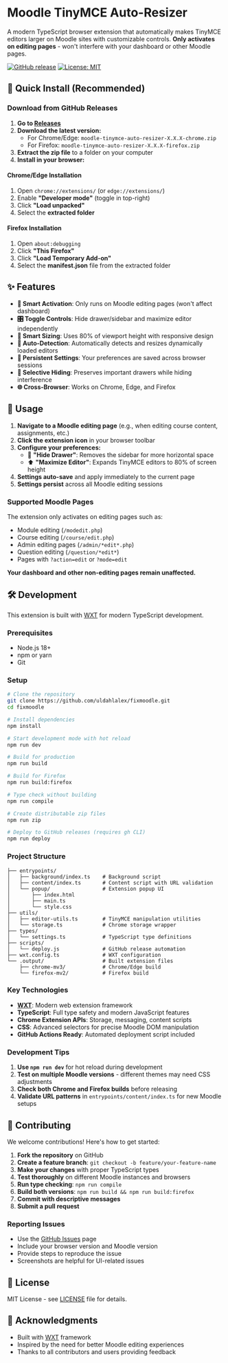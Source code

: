 # Moodle TinyMCE Auto-Resizer

A modern TypeScript browser extension that automatically makes TinyMCE editors larger on Moodle sites with customizable controls. **Only activates on editing pages** - won't interfere with your dashboard or other Moodle pages.

[![GitHub release](https://img.shields.io/github/release/uldahlalex/fixmoodle.svg)](https://github.com/uldahlalex/fixmoodle/releases)
[![License: MIT](https://img.shields.io/badge/License-MIT-yellow.svg)](https://opensource.org/licenses/MIT)

## 🚀 Quick Install (Recommended)

### Download from GitHub Releases

1. **Go to [Releases](https://github.com/uldahlalex/fixmoodle/releases)**
2. **Download the latest version:**
   - For Chrome/Edge: `moodle-tinymce-auto-resizer-X.X.X-chrome.zip`
   - For Firefox: `moodle-tinymce-auto-resizer-X.X.X-firefox.zip`
3. **Extract the zip file** to a folder on your computer
4. **Install in your browser:**

#### Chrome/Edge Installation
1. Open `chrome://extensions/` (or `edge://extensions/`)
2. Enable **"Developer mode"** (toggle in top-right)
3. Click **"Load unpacked"**
4. Select the **extracted folder**

#### Firefox Installation
1. Open `about:debugging`
2. Click **"This Firefox"**
3. Click **"Load Temporary Add-on"**
4. Select the **manifest.json** file from the extracted folder

## ✨ Features

- **📍 Smart Activation**: Only runs on Moodle editing pages (won't affect dashboard)
- **🎛️ Toggle Controls**: Hide drawer/sidebar and maximize editor independently  
- **📏 Smart Sizing**: Uses 80% of viewport height with responsive design
- **🔄 Auto-Detection**: Automatically detects and resizes dynamically loaded editors
- **💾 Persistent Settings**: Your preferences are saved across browser sessions
- **🎯 Selective Hiding**: Preserves important drawers while hiding interference
- **🌐 Cross-Browser**: Works on Chrome, Edge, and Firefox

## 📖 Usage

1. **Navigate to a Moodle editing page** (e.g., when editing course content, assignments, etc.)
2. **Click the extension icon** in your browser toolbar
3. **Configure your preferences:**
   - 🚫 **"Hide Drawer"**: Removes the sidebar for more horizontal space
   - ⬆️ **"Maximize Editor"**: Expands TinyMCE editors to 80% of screen height
4. **Settings auto-save** and apply immediately to the current page
5. **Settings persist** across all Moodle editing sessions

### Supported Moodle Pages
The extension only activates on editing pages such as:
- Module editing (`/modedit.php`)
- Course editing (`/course/edit.php`)
- Admin editing pages (`/admin/*edit*.php`)
- Question editing (`/question/*edit*`)
- Pages with `?action=edit` or `?mode=edit`

**Your dashboard and other non-editing pages remain unaffected.**

## 🛠️ Development

This extension is built with [WXT](https://wxt.dev/) for modern TypeScript development.

### Prerequisites
- Node.js 18+ 
- npm or yarn
- Git

### Setup

```bash
# Clone the repository
git clone https://github.com/uldahlalex/fixmoodle.git
cd fixmoodle

# Install dependencies
npm install

# Start development mode with hot reload
npm run dev

# Build for production
npm run build

# Build for Firefox
npm run build:firefox

# Type check without building
npm run compile

# Create distributable zip files
npm run zip

# Deploy to GitHub releases (requires gh CLI)
npm run deploy
```

### Project Structure

```
├── entrypoints/
│   ├── background/index.ts    # Background script
│   ├── content/index.ts       # Content script with URL validation
│   └── popup/                 # Extension popup UI
│       ├── index.html
│       ├── main.ts
│       └── style.css
├── utils/
│   ├── editor-utils.ts        # TinyMCE manipulation utilities
│   └── storage.ts             # Chrome storage wrapper
├── types/
│   └── settings.ts            # TypeScript type definitions
├── scripts/
│   └── deploy.js              # GitHub release automation
├── wxt.config.ts              # WXT configuration
└── .output/                   # Built extension files
    ├── chrome-mv3/            # Chrome/Edge build
    └── firefox-mv2/           # Firefox build
```

### Key Technologies

- **[WXT](https://wxt.dev/)**: Modern web extension framework
- **TypeScript**: Full type safety and modern JavaScript features
- **Chrome Extension APIs**: Storage, messaging, content scripts
- **CSS**: Advanced selectors for precise Moodle DOM manipulation
- **GitHub Actions Ready**: Automated deployment script included

### Development Tips

1. **Use `npm run dev`** for hot reload during development
2. **Test on multiple Moodle versions** - different themes may need CSS adjustments
3. **Check both Chrome and Firefox builds** before releasing
4. **Validate URL patterns** in `entrypoints/content/index.ts` for new Moodle setups

## 🤝 Contributing

We welcome contributions! Here's how to get started:

1. **Fork the repository** on GitHub
2. **Create a feature branch**: `git checkout -b feature/your-feature-name`
3. **Make your changes** with proper TypeScript types
4. **Test thoroughly** on different Moodle instances and browsers
5. **Run type checking**: `npm run compile`
6. **Build both versions**: `npm run build && npm run build:firefox`
7. **Commit with descriptive messages**
8. **Submit a pull request**

### Reporting Issues

- Use the [GitHub Issues](https://github.com/uldahlalex/fixmoodle/issues) page
- Include your browser version and Moodle version
- Provide steps to reproduce the issue
- Screenshots are helpful for UI-related issues

## 📝 License

MIT License - see [LICENSE](LICENSE) file for details.

## 🙏 Acknowledgments

- Built with [WXT](https://wxt.dev/) framework
- Inspired by the need for better Moodle editing experiences
- Thanks to all contributors and users providing feedback